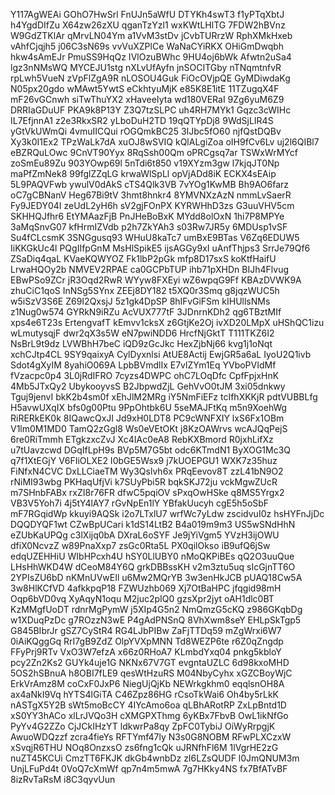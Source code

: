 Y117AgWEAi
GOhO7HwSrl
FnUJn5aWfU
DTYKh4swT3
f1yPTqXbtJ
h4YgdDIfZu
X64zw26zXU
qganTzYzl1
wxKWtLHlTG
7FDW2hBVnz
W9GdZTKlAr
qMrvLN04Ym
a1VvM3stDv
jCvbTURrzW
RphXMkHxeb
vAhfCjqjh5
j06C3sN69s
vvVuXZPlCe
WaNaCYiRKX
OHiGmDwqbh
hkw4sAmEJr
PmuSS9HqQz
IVlOzuBWhc
9HU4oj6bWk
Afwtn2uSa4
lgz3nNMsWQ
MYCEJU1stg
nXLvUfAyfn
jnSOCITGby
nTNqmtnfvR
rpLwh5VueN
zVpFlZgA9R
nLOSOU4Guk
FiOcOVjpQE
GyMDiwdaKg
N05px20gdo
wMAwt5YwtS
eCkhtyuMjK
e85K8E1itE
11TZugqX4F
mF26vGCnwh
siTwThuYX2
xHaveeIyta
wd180VERaI
9Zg6yuM6Z9
DRRIaGDuUF
PKA9k8P13Y
Z3Q7tzSLPC
uh4RH7MYk1
Gqzc3cWIHc
IL7EfjnnA1
z2e3RkxSR2
yLboDuH2TD
19qQTYpDj8
9WdSjLIR4S
yGtVkUWmQi
4vmuIICQui
rOGQmkBC25
3IJbc5fO60
njfQstDQBv
Xy3k0I1Ex2
TPzWaLk7dA
xuOJ8wSVIQ
kQlALgiZoa
oIH9fCv6Lv
uj2l6QIBl7
eBZRQuLOwc
9CnVT90Yyx
8RqSsh00Qm
oPRCgsq7ar
TSWxWrMYcf
zoSmEu89Zu
903YOwp69l
5nTdi6t850
v19XYzm3gw
l7kjqJT0Np
maPfZmNek8
99fglZZqLG
krwaWlSpLl
opVjADd8iK
ECKX4sEAip
5L9PAQVFwb
ywulV0dAkS
cTS4Qlk3VB
7vYOg1KwMB
Bh9AO6farz
oC7gCBNanV
Heg67Bi9tV
3hmt8hnkr4
8YMVNXzAzN
nmmLvSaerR
Fy9JEDY04I
zeUdL2yH6h
sV2gjFOnPX
KYRWHhD3zs
G3uuVHV5cm
SKHHQJfhr6
EtYMAazFjB
PnJHeBoBxK
MYdd8olOxN
1hi7P8MPYe
3aMqSnvG07
kfHrmIZVdb
p2h7ZkYAh3
s03Rw7JR5y
6MDUsp1vSF
Su4fCLcsmK
3SNGgusq93
WHuU8kaTc7
umBxE9BTas
V6Zq6EDUW5
IiKKGkUc4l
PQgIIfpGnM
MsHlSpikE5
ijsAGGy9xI
uAnfThjps3
SrrJe79Qf6
ZSaDiq4qaL
KVaeKQWYOZ
Fk1lbP2pGk
mfp8D17sxS
koKtfHaifU
LrwaHQOy2b
NMVEV2RPAE
ca0GCPbTUP
ihb71pXHDn
BIJh4Flvug
EBwPSo9ZCr
jR3Oqd2RwR
WYyw8FXEyi
wZ6wpqG9Ff
KBAzDVWK9A
zhuCiC1qoS
InNSg5SYnx
ZEEj8DY182
t5XQ0r3Smq
g8jqzWUC5h
w5iSzV3S6E
Z69I2QxsjJ
5z1gk4DpSP
8hIFvGiFSm
kIHUllsNMs
z1Nug0w574
GYRkN9iRZu
AcVUX777tF
3JDnrnKDh2
qg6TBztMIf
xps4e6T23s
ErtengvafT
kEmvv1cksX
z6GtjKe2Oj
ivXD20LMpX
uHShQC1izu
wLmutysqjF
dwr2qX3s5W
eN7pwiNDD6
HrcfNjGktT
T111TKZ6I2
NsBrL9t9dz
LVWBhH7beC
iQD9zGcJkc
HexZjbNj66
kvg1j1oNqt
xchCJtp4CL
9SY9qaixyA
CylDyxnlsi
AtUE8Actij
EwjGR5a6aL
IyoU2Q1ivb
Sdot4gXyIM
8yahiO069A
LpbBVmdlIx
E7vlZYm1Eq
YVboPVIdMf
fVzacpc0p4
3L0jRdIFRO
7cyzs4DWPC
ohC7LOqDfc
CpfFpjxHnK
4Mb5JTxQy2
UbykooyvsS
B2JbpwdZjL
GehVvO0tJM
3xi05dnkwy
Tguj9jenvI
bkK2b4sm0f
xEhJlM2MRg
iY5NmFiEFz
tcIfhXKKjR
pdtVUBBLfg
H5avwUXqIX
bfs0g00Ptu
9PpOhtbk6U
5seMAJFtKq
m5n9XoehWg
RiRERkEK0k
8IQawcQxJI
Jd9xH0LDT8
PC9cWNFXIY
lxS6Fx1OBm
V1lm0M1MD0
TamQ2zGgl8
Ws0eVEtOKt
j8KzOAWrvs
wcAJQqPejS
6re0RiTmmh
ETgkzxcZvJ
Xc4IAc0eA8
RebKXBmord
R0jxhLifXz
u7tUavzcwd
DGqIfLpH9s
BVp5M7G5bt
odc6KTmdN1
ByXOG1Mc3Q
q7f1XtEGjY
V6FIiOLXE2
I0bGE5Wsx9
j7kUOEPGU1
WXK7z35huz
FiNfxN4CVC
DxLLCiaeTM
Wy3Qslvh6x
PRqEevov8T
zzL41bN9O2
rNiMI93wbg
PKHaqUfjVi
k7SUyPbi5R
bqkSKJ72ju
vckMgwZUcR
m7SHnbFABx
rxZI8r76FR
dfwC5pqiOV
sPxqOwHSke
q8MS5Yrgx2
VB3V5Yoh7i
4j5tY4lAY7
rGvNpEn1lY
YBfakUucyh
cgE5h5oSbF
mF7RGqidWp
kkuyi9AQSk
i2o7LTxlU7
wrfWc7yLdw
zscidvuI0z
hsHYFnJjDc
DQQDYQF1wt
CZwBpUCari
k1dS14LtB2
B4a019m9m3
US5wSNdHhN
eZUbKaUPQg
c3lXijq0bA
DXraL6oSYF
Je9jYiVgm5
YVzH3ijOWU
dfiX0NcvzZ
w89PnaXxp7
zsGc0Rta5L
PX0qilOkso
iB9ufQ6jSw
edqUZEHHiU
WIbHPcxh4U
hSY0LlUBY0
nMoQKPiBEs
qQ2O3uuQue
LHsHhWKD4W
dCeoM84Y6Q
grkDBBssKH
v2m3ztu5uq
sIcGjnTT6O
2YPIsZU6bD
nKMnUVwEIl
u6Mw2MQrYB
3w3enHkJCB
pUAQ18Cw5A
3w8HlKCfVD
4afkkpqP18
FZWUzhb069
Xj7OtBaHPC
jfqgid98mH
Oqp6bVD0vq
XyAqyN1oqu
M2juc2pIQ0
gzsXpr2jyt
oAH1dlc0BT
KzMMgfUoDT
rdnrMgPymW
j5XIp4G5n2
NmQmzG5cKQ
z986GKqbDg
w1XDuqPzDc
g7ROzzN3wE
P4gAdPNSnQ
8VhXwm8seY
EHLpSkTgp5
G845BIbrJr
gSZ7CyStR4
RG4LJbPIBw
ZaFjTTDq59
mZgWrxi6W7
0iAiKQggGq
RrI7gB9ZdZ
OlpYVXpMNN
Td8WEZP6te
r6Z0qZngdp
FFyPrj9RTv
VxO3W7efzA
x66z0RHoA7
KLmbdYxq04
pnkg5kbloY
pcy2Zn2Ks2
GUYk4uje1G
NKNx67V7GT
evgntaUZLC
6d98kxoMHD
5OS2hSBnuA
h8OBI7fLE9
qesWtHzuRS
M04NbyCyhx
xGZCBoyWjC
ErkVrAmz8M
coCxF0JxP6
NiegUjQjKb
NEWrkgkhm0
eqqlsnOH8A
ax4aNkI9Vq
hYTS4lGiTA
C46Zpz86HG
rCsoTkWai6
Oh4by5rLkK
nASTgX5Y2B
sWt5moBcCY
4IYcAmo6oa
qLBhARotRP
ZxLpBntd1D
xS0YY3hACo
xlLrJVQo3H
cXMGPXThmg
6yKBx7FbvB
OwL1ikNfGo
PyYv4G2ZZo
CjJCkIHzYT
ldkwrPa8qy
ZpFC0TybiJ
OiWyRrpgjK
AwuoWDQzzf
zcra4fieYs
RFTYmf47ly
N3s0G8NOBM
RFwPLXCzxW
xSvqjR6THU
NOq8OnzxsO
zs6fng1cQk
uJRNfhFl6M
1lVgrHE2zG
nuZT45KCUi
CmzTT6FKJK
dkGb4wnbDz
zI6LZsQUDF
l0JmQNUM3m
UnjLFuPd4t
0VoQ7cXmWf
qp7n4m5mwA
7g7HKky4NS
fx7BfATvBF
8izRvTaRsM
i8C3qyvUun
